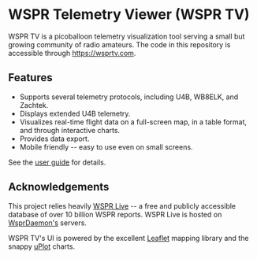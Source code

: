 # WSPR Telemetry Viewer (WSPR TV)
WSPR TV is a picoballoon telemetry visualization tool serving a small but growing community of radio amateurs.
The code in this repository is accessible through https://wsprtv.com.

## Features
- Supports several telemetry protocols, including U4B, WB8ELK, and Zachtek.
- Displays extended U4B telemetry.
- Visualizes real-time flight data on a full-screen map, in a table format, and through interactive charts.
- Provides data export.
- Mobile friendly -- easy to use even on small screens.

See the [user guide](https://wsprtv.com/docs/user_guide.html) for details.

## Acknowledgements
This project relies heavily [WSPR Live](https://wspr.live) -- a free and publicly accessible database of over 10 billion
WSPR reports. WSPR Live is hosted on [WsprDaemon's](http://wsprdaemon.org) servers.

WSPR TV's UI is powered by the excellent [Leaflet](https://leafletjs.com) mapping library and the snappy
[uPlot](https://github.com/leeoniya/uPlot) charts.

